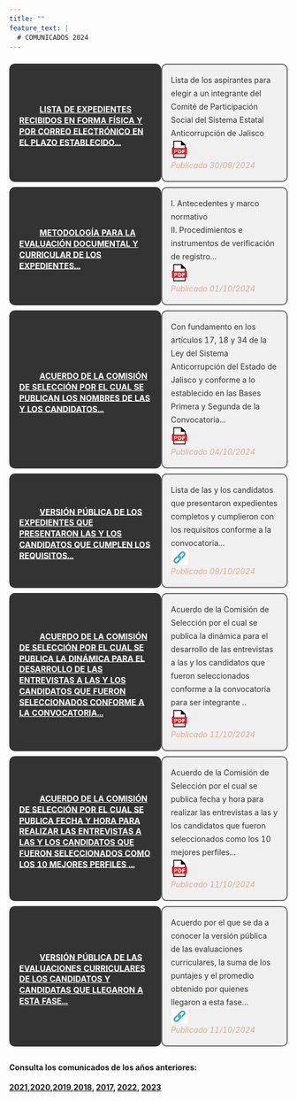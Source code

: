 ```yaml
---
title: ""
feature_text: |
  # COMUNICADOS 2024
---
```


<table id="table-wrap2" style="width: 100%; border-spacing: 0 9px; border-collapse: separate;">
  <!-- First Row -->
  <tr style="height: 200px">
    <td class="comunicados" style="padding: 1rem; background-color: #333333; color: #ffffff; border: 2px solid #333333; border-radius: 10px;">
      <a href="/documentos/Lista_expedientes_Publicar 2024.pdf" target="_blank" style="color: #ffffff; text-decoration: none; transition: color 0.3s ease;" 
         onmouseover="this.style.color='#ffa500';" 
         onmouseout="this.style.color='#ffffff';">
        <!-- Using xlink:href to reference the document icon -->
        <svg class="icon" role="img" style="width: 23px; height: 23px; margin-right: 10px;">
          <use xlink:href="#document"></use>
        </svg>
        <span style="text-decoration: underline; font-size: 0.9rem; line-height: 1.2rem; vertical-align: middle; text-shadow: 0.1rem 0 #333333, 0.15rem 0 #333333;">
          <b>LISTA DE EXPEDIENTES RECIBIDOS EN FORMA FÍSICA Y POR CORREO ELECTRÓNICO EN EL PLAZO ESTABLECIDO...</b>
        </span>
      </a>
    </td>
    <td style="padding: 1rem; background-color: #f0f0f0; color: #333; border: 2px solid #696969; border-radius: 10px; line-height: 1.5rem;">
      Lista de los aspirantes para elegir a un integrante del Comité de Participación Social del Sistema Estatal Anticorrupción de Jalisco<br>
      <a href="/documentos/Lista_expedientes_Publicar 2024.pdf" target="_blank" title="Lista Aspirantes 2024 PDF">
        <img src="/favicons/icon_pdf.png" alt="Lista Aspirantes 2024" style="max-width: 30px; vertical-align: middle;">
      </a>
      <br><span style="font-style: italic; color: #d8ad89;">Publicado 30/09/2024</span>
    </td>
  </tr>

  <!-- Second Row -->
  <tr style="height: 200px">
    <td class="comunicados" style="padding: 1rem; background-color: #333333; color: #ffffff; border: 2px solid #333333; border-radius: 10px;">
      <a href="/documentos/metodologia_evaluacion_documental_curricular_2024.pdf" target="_blank" style="color: #ffffff; text-decoration: none; transition: color 0.3s ease;" 
         onmouseover="this.style.color='#ffa500';" 
         onmouseout="this.style.color='#ffffff';">
        <!-- Using xlink:href to reference the document icon -->
        <svg class="icon" role="img" style="width: 23px; height: 23px; margin-right: 10px;">
          <use xlink:href="#document"></use>
        </svg>
        <span style="text-decoration: underline; font-size: 0.9rem; line-height: 1.2rem; vertical-align: middle; text-shadow: 0.1rem 0 #333333, 0.15rem 0 #333333;">
          <b>METODOLOGÍA PARA LA EVALUACIÓN DOCUMENTAL Y CURRICULAR DE LOS EXPEDIENTES...</b>
        </span>
      </a>
    </td>
    <td style="padding: 1rem; background-color: #f0f0f0; color: #333; border: 2px solid #696969; border-radius: 10px; line-height: 1.5rem;">
      I. Antecedentes y marco normativo<br>
      II. Procedimientos e instrumentos de verificación de registro...<br>
      <a href="/documentos/metodologia_evaluacion_documental_curricular_2024.pdf" target="_blank" title="Metodología Evaluación Curricular 2024 PDF">
        <img src="/favicons/icon_pdf.png" alt="Metodología Evaluación Curricular 2024 PDF" style="max-width: 30px; vertical-align: middle;">
      </a>
      <br><span style="font-style: italic; color: #d8ad89;">Publicado 01/10/2024</span>
    </td>
  </tr>
  
  <!-- Third Row -->
  <tr style="height: 200px">
    <td class="comunicados" style="padding: 1rem; background-color: #333333; color: #ffffff; border: 2px solid #333333; border-radius: 10px;">
      <a href="/documentos/3.AcuerdoConcursantes2024.pdf" target="_blank" style="color: #ffffff; text-decoration: none; transition: color 0.3s ease;" 
         onmouseover="this.style.color='#ffa500';" 
         onmouseout="this.style.color='#ffffff';">
        <!-- Using xlink:href to reference the document icon -->
        <svg class="icon" role="img" style="width: 23px; height: 23px; margin-right: 10px;">
          <use xlink:href="#document"></use>
        </svg>
        <span style="text-decoration: underline; font-size: 0.9rem; line-height: 1.2rem; vertical-align: middle; text-shadow: 0.1rem 0 #333333, 0.15rem 0 #333333;">
          <b>ACUERDO DE LA COMISIÓN DE SELECCIÓN POR EL CUAL SE PUBLICAN LOS NOMBRES DE LAS Y LOS CANDIDATOS...</b>
        </span>
      </a>
    </td>
    <td style="padding: 1rem; background-color: #f0f0f0; color: #333; border: 2px solid #696969; border-radius: 10px; line-height: 1.5rem;">
      Con fundamento en los artículos 17, 18 y 34 de la Ley del Sistema Anticorrupción del Estado de Jalisco y conforme a lo establecido en las Bases Primera y Segunda de la Convocatoria...<br>
      <a href="/documentos/3.AcuerdoConcursantes2024.pdf" target="_blank" title="Acuerdo comision seleccion 2024 PDF">
        <img src="/favicons/icon_pdf.png" alt="Metodología Evaluación Curricular 2024 PDF" style="max-width: 30px; vertical-align: middle;">
      </a>
      <br><span style="font-style: italic; color: #d8ad89;">Publicado 04/10/2024</span>
    </td>
  </tr>

  <!-- Fourth Row -->
  <tr style="height: 200px">
    <td class="comunicados" style="padding: 1rem; background-color: #333333; color: #ffffff; border: 2px solid #333333; border-radius: 10px;">
      <a href="/CVs2024/cv-2024" target="_blank" style="color: #ffffff; text-decoration: none; transition: color 0.3s ease;" 
         onmouseover="this.style.color='#ffa500';" 
         onmouseout="this.style.color='#ffffff';">
        <!-- Using xlink:href to reference the document icon -->
        <svg class="icon" role="img" style="width: 23px; height: 23px; margin-right: 10px;">
          <use xlink:href="#document"></use>
        </svg>
        <span style="text-decoration: underline; font-size: 0.9rem; line-height: 1.2rem; vertical-align: middle; text-shadow: 0.1rem 0 #333333, 0.15rem 0 #333333;">
          <b> VERSIÓN PÚBLICA DE LOS EXPEDIENTES QUE PRESENTARON LAS Y LOS CANDIDATOS QUE CUMPLEN LOS REQUISITOS...</b>
        </span>
      </a>
    </td>
    <td style="padding: 1rem; background-color: #f0f0f0; color: #333; border: 2px solid #696969; border-radius: 10px; line-height: 1.5rem;">
      Lista de las y los candidatos que presentaron expedientes completos y cumplieron con los requisitos conforme a la convocatoria...<br>
      <a href="/CVs2024/cv-2024" target="_blank" title="lista comision seleccion 2024 PDF">
        <img src="/favicons/link-icon.jpg" alt="Mlista" style="max-width: 30px; vertical-align: middle;">
      </a>
      <br><span style="font-style: italic; color: #d8ad89;">Publicado 09/10/2024</span>
    </td>
  </tr>

   <!-- fifth Row -->
  <tr style="height: 200px">
    <td class="comunicados" style="padding: 1rem; background-color: #333333; color: #ffffff; border: 2px solid #333333; border-radius: 10px;">
      <a href="/documentos/4. Mejores perfiles y cronograma entrevistas.pdf" target="_blank" style="color: #ffffff; text-decoration: none; transition: color 0.3s ease;" 
         onmouseover="this.style.color='#ffa500';" 
         onmouseout="this.style.color='#ffffff';">
        <!-- Using xlink:href to reference the document icon -->
        <svg class="icon" role="img" style="width: 23px; height: 23px; margin-right: 10px;">
          <use xlink:href="#document"></use>
        </svg>
        <span style="text-decoration: underline; font-size: 0.9rem; line-height: 1.2rem; vertical-align: middle; text-shadow: 0.1rem 0 #333333, 0.15rem 0 #333333;">
          <b> ACUERDO DE LA COMISIÓN DE SELECCIÓN POR EL CUAL SE PUBLICA LA DINÁMICA PARA EL DESARROLLO DE LAS ENTREVISTAS A LAS Y LOS CANDIDATOS QUE FUERON SELECCIONADOS CONFORME A LA CONVOCATORIA...</b>
        </span>
      </a>
    </td>
    <td style="padding: 1rem; background-color: #f0f0f0; color: #333; border: 2px solid #696969; border-radius: 10px; line-height: 1.5rem;">
     Acuerdo de la Comisión de Selección por el cual se publica la dinámica para el desarrollo de las entrevistas a las y los candidatos que fueron seleccionados conforme a la convocatoria para ser integrante ..<br>
      <a href="/documentos/4. Mejores perfiles y cronograma entrevistas.pdf" target="_blank" title="Acuerdo comision seleccion 2024 PDF">
        <img src="/favicons/icon_pdf.png" alt="Metodología Evaluación Curricular 2024 PDF" style="max-width: 30px; vertical-align: middle;">
      </a>
      <br><span style="font-style: italic; color: #d8ad89;">Publicado 11/10/2024</span>
    </td>
  </tr>

   <!-- sixth Row -->
  <tr style="height: 200px">
    <td class="comunicados" style="padding: 1rem; background-color: #333333; color: #ffffff; border: 2px solid #333333; border-radius: 10px;">
      <a href="/documentos/5. Dinámica para entrevistas -.pdf" target="_blank" style="color: #ffffff; text-decoration: none; transition: color 0.3s ease;" 
         onmouseover="this.style.color='#ffa500';" 
         onmouseout="this.style.color='#ffffff';">
        <!-- Using xlink:href to reference the document icon -->
        <svg class="icon" role="img" style="width: 23px; height: 23px; margin-right: 10px;">
          <use xlink:href="#document"></use>
        </svg>
        <span style="text-decoration: underline; font-size: 0.9rem; line-height: 1.2rem; vertical-align: middle; text-shadow: 0.1rem 0 #333333, 0.15rem 0 #333333;">
          <b> ACUERDO DE LA COMISIÓN DE SELECCIÓN POR EL CUAL SE PUBLICA FECHA Y HORA PARA REALIZAR LAS ENTREVISTAS A LAS Y LOS CANDIDATOS QUE FUERON SELECCIONADOS COMO LOS 10 MEJORES PERFILES ...</b>
        </span>
      </a>
    </td>
    <td style="padding: 1rem; background-color: #f0f0f0; color: #333; border: 2px solid #696969; border-radius: 10px; line-height: 1.5rem;">
      Acuerdo de la Comisión de Selección por el cual se publica fecha y hora para realizar las entrevistas a las y los candidatos que fueron seleccionados como los 10 mejores perfiles...<br>
      <a href="/documentos/5. Dinámica para entrevistas -.pdf" target="_blank" title="Acuerdo comision seleccion 2024 PDF">
        <img src="/favicons/icon_pdf.png" alt="Metodología Evaluación Curricular 2024 PDF" style="max-width: 30px; vertical-align: middle;">
      </a>
      <br><span style="font-style: italic; color: #d8ad89;">Publicado 11/10/2024</span>
    </td>
  </tr>

   <!-- seventh Row -->
  <tr style="height: 200px">
    <td class="comunicados" style="padding: 1rem; background-color: #333333; color: #ffffff; border: 2px solid #333333; border-radius: 10px;">
      <a href="/cedula-2024" target="_blank" style="color: #ffffff; text-decoration: none; transition: color 0.3s ease;" 
         onmouseover="this.style.color='#ffa500';" 
         onmouseout="this.style.color='#ffffff';">
        <!-- Using xlink:href to reference the document icon -->
        <svg class="icon" role="img" style="width: 23px; height: 23px; margin-right: 10px;">
          <use xlink:href="#document"></use>
        </svg>
        <span style="text-decoration: underline; font-size: 0.9rem; line-height: 1.2rem; vertical-align: middle; text-shadow: 0.1rem 0 #333333, 0.15rem 0 #333333;">
          <b>  VERSIÓN PÚBLICA DE LAS EVALUACIONES CURRICULARES DE LOS CANDIDATOS Y CANDIDATAS QUE LLEGARON A ESTA FASE...</b>
        </span>
      </a>
    </td>
    <td style="padding: 1rem; background-color: #f0f0f0; color: #333; border: 2px solid #696969; border-radius: 10px; line-height: 1.5rem;">
     Acuerdo por el que se da a conocer la versión pública de las evaluaciones curriculares, la suma de los puntajes y el promedio obtenido por quienes llegaron a esta fase...<br>
      <a href="/cedula-2024" target="_blank" title="lista comision seleccion 2024 PDF">
        <img src="/favicons/link-icon.jpg" alt="Mlista" style="max-width: 30px; vertical-align: middle;">
      </a>
      <br><span style="font-style: italic; color: #d8ad89;">Publicado 11/10/2024</span>
    </td>
  </tr>


</table>

<p></p>
<h4> Consulta los comunicados de los años anteriores:</h4>
<h4><a href="http://comisionsaejalisco.org/comunicados-2021">2021</a>,<a href="http://comisionsaejalisco.org/comunicados-2020">2020</a>,<a href="http://comisionsaejalisco.org/comunicados-2019">2019</a>,<a href="http://comisionsaejalisco.org/comunicados-2018">2018</a>, <a href="http://comisionsaejalisco.org/comunicados-2017">2017</a>, <a href="http://comisionsaejalisco.org/comunicados-2022">2022</a>, <a href="http://comisionsaejalisco.org/comunicados-2023">2023</a>
<p></p>


